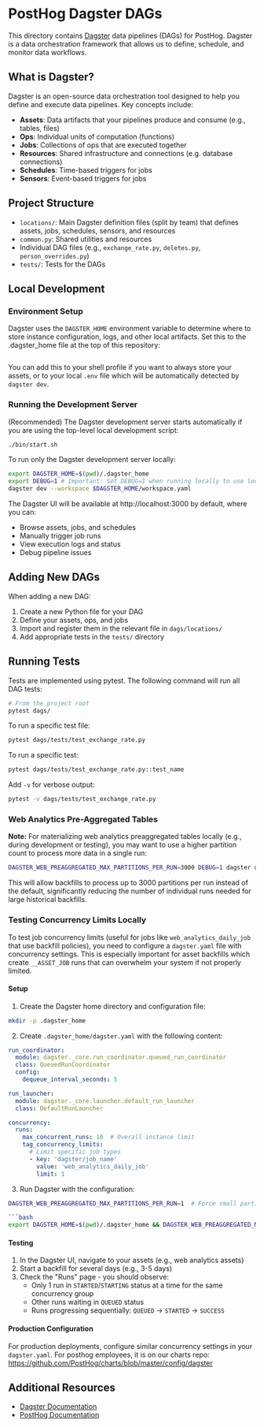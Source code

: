 # PostHog Dagster DAGs

This directory contains [Dagster](https://dagster.io/) data pipelines (DAGs) for PostHog. Dagster is a data orchestration framework that allows us to define, schedule, and monitor data workflows.

## What is Dagster?

Dagster is an open-source data orchestration tool designed to help you define and execute data pipelines. Key concepts include:

-   **Assets**: Data artifacts that your pipelines produce and consume (e.g., tables, files)
-   **Ops**: Individual units of computation (functions)
-   **Jobs**: Collections of ops that are executed together
-   **Resources**: Shared infrastructure and connections (e.g. database connections)
-   **Schedules**: Time-based triggers for jobs
-   **Sensors**: Event-based triggers for jobs

## Project Structure

-   `locations/`: Main Dagster definition files (split by team) that defines assets, jobs, schedules, sensors, and resources
-   `common.py`: Shared utilities and resources
-   Individual DAG files (e.g., `exchange_rate.py`, `deletes.py`, `person_overrides.py`)
-   `tests/`: Tests for the DAGs

## Local Development

### Environment Setup

Dagster uses the `DAGSTER_HOME` environment variable to determine where to store instance configuration, logs, and other local artifacts. Set this to the .dagster_home file at the top of this repository:

```bash
```

You can add this to your shell profile if you want to always store your assets, or to your local `.env` file which will be automatically detected by `dagster dev`.

### Running the Development Server

(Recommended) The Dagster development server starts automatically if you are using the top-level local development script:

```bash
./bin/start.sh
```

To run only the Dagster development server locally:

```bash
export DAGSTER_HOME=$(pwd)/.dagster_home
export DEBUG=1 # Important: Set DEBUG=1 when running locally to use local resources
dagster dev --workspace $DAGSTER_HOME/workspace.yaml
```

The Dagster UI will be available at http://localhost:3000 by default, where you can:

-   Browse assets, jobs, and schedules
-   Manually trigger job runs
-   View execution logs and status
-   Debug pipeline issues

## Adding New DAGs

When adding a new DAG:

1. Create a new Python file for your DAG
2. Define your assets, ops, and jobs
3. Import and register them in the relevant file in `dags/locations/`
4. Add appropriate tests in the `tests/` directory

## Running Tests

Tests are implemented using pytest. The following command will run all DAG tests:

```bash
# From the project root
pytest dags/
```

To run a specific test file:

```bash
pytest dags/tests/test_exchange_rate.py
```

To run a specific test:

```bash
pytest dags/tests/test_exchange_rate.py::test_name
```

Add `-v` for verbose output:

```bash
pytest -v dags/tests/test_exchange_rate.py
```

### Web Analytics Pre-Aggregated Tables

**Note:** For materializing web analytics preaggregated tables locally (e.g., during development or testing), you may want to use a higher partition count to process more data in a single run:

```bash
DAGSTER_WEB_PREAGGREGATED_MAX_PARTITIONS_PER_RUN=3000 DEBUG=1 dagster dev -m dags.definitions
```

This will allow backfills to process up to 3000 partitions per run instead of the default, significantly reducing the number of individual runs needed for large historical backfills.

### Testing Concurrency Limits Locally

To test job concurrency limits (useful for jobs like `web_analytics_daily_job` that use backfill policies), you need to configure a `dagster.yaml` file with concurrency settings. This is especially important for asset backfills which create `__ASSET_JOB` runs that can overwhelm your system if not properly limited.

#### Setup

1. Create the Dagster home directory and configuration file:

```bash
mkdir -p .dagster_home
```

2. Create `.dagster_home/dagster.yaml` with the following content:

```yaml
run_coordinator:
  module: dagster._core.run_coordinator.queued_run_coordinator
  class: QueuedRunCoordinator
  config:
    dequeue_interval_seconds: 5

run_launcher:
  module: dagster._core.launcher.default_run_launcher
  class: DefaultRunLauncher

concurrency:
  runs:
    max_concurrent_runs: 10  # Overall instance limit
    tag_concurrency_limits:
      # Limit specific job types
      - key: 'dagster/job_name'
        value: 'web_analytics_daily_job'
        limit: 1

```

3. Run Dagster with the configuration:

```bash
DAGSTER_WEB_PREAGGREGATED_MAX_PARTITIONS_PER_RUN=1  # Force small partitions per run to create multiple runs

```bash
export DAGSTER_HOME=$(pwd)/.dagster_home && DAGSTER_WEB_PREAGGREGATED_MAX_PARTITIONS_PER_RUN=1 DEBUG=1 dagster dev -m dags.definitions
```

#### Testing

1. In the Dagster UI, navigate to your assets (e.g., web analytics assets)
2. Start a backfill for several days (e.g., 3-5 days)
3. Check the "Runs" page - you should observe:
   - Only 1 run in `STARTED`/`STARTING` status at a time for the same concurrency group
   - Other runs waiting in `QUEUED` status
   - Runs progressing sequentially: `QUEUED` → `STARTED` → `SUCCESS`

#### Production Configuration

For production deployments, configure similar concurrency settings in your `dagster.yaml`.
For posthog employees, it is on our charts repo: https://github.com/PostHog/charts/blob/master/config/dagster

## Additional Resources

-   [Dagster Documentation](https://docs.dagster.io/)
-   [PostHog Documentation](https://posthog.com/docs)
